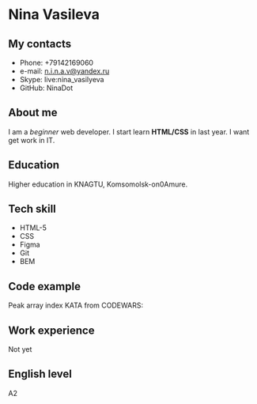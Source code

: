 # Nina Vasileva #

## My contacts ##
* Phone: +79142169060
* e-mail: n.i.n.a.v@yandex.ru
* Skype: live:nina_vasilyeva
* GitHub: NinaDot

## About me ##

I am a *beginner* web developer. I start learn **HTML/CSS** in last year. I want get work in IT.

## Education ##

Higher education in KNAGTU, Komsomolsk-on0Amure.

## Tech skill ##

* HTML-5
* CSS
* Figma
* Git
* BEM

## Code example ##
Peak array index KATA from CODEWARS: 

## Work experience ##

Not yet

## English level ##

A2

